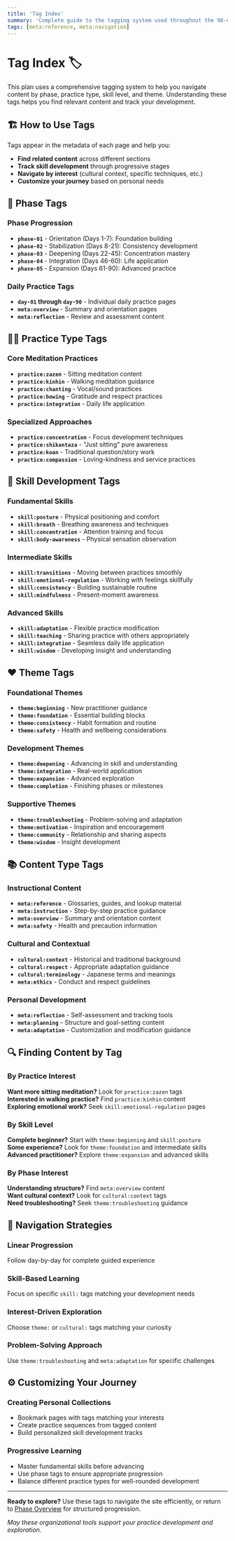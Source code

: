 ```yaml
---
title: 'Tag Index'
summary: 'Complete guide to the tagging system used throughout the 90-day Zen practice plan.'
tags: [meta:reference, meta:navigation]
---
```


# Tag Index :label:

This plan uses a comprehensive tagging system to help you navigate content by phase, practice type, skill level, and theme. Understanding these tags helps you find relevant content and track your development.

## :building_construction: How to Use Tags

Tags appear in the metadata of each page and help you:

-   **Find related content** across different sections
-   **Track skill development** through progressive stages
-   **Navigate by interest** (cultural context, specific techniques, etc.)
-   **Customize your journey** based on personal needs

## :1234: Phase Tags

### Phase Progression

-   **`phase-01`** - Orientation (Days 1-7): Foundation building
-   **`phase-02`** - Stabilization (Days 8-21): Consistency development
-   **`phase-03`** - Deepening (Days 22-45): Concentration mastery
-   **`phase-04`** - Integration (Days 46-60): Life application
-   **`phase-05`** - Expansion (Days 61-90): Advanced practice

### Daily Practice Tags

-   **`day-01` through `day-90`** - Individual daily practice pages
-   **`meta:overview`** - Summary and orientation pages
-   **`meta:reflection`** - Review and assessment content

## 🧘‍♂️ Practice Type Tags

### Core Meditation Practices

-   **`practice:zazen`** - Sitting meditation content
-   **`practice:kinhin`** - Walking meditation guidance
-   **`practice:chanting`** - Vocal/sound practices
-   **`practice:bowing`** - Gratitude and respect practices
-   **`practice:integration`** - Daily life application

### Specialized Approaches

-   **`practice:concentration`** - Focus development techniques
-   **`practice:shikantaza`** - "Just sitting" pure awareness
-   **`practice:koan`** - Traditional question/story work
-   **`practice:compassion`** - Loving-kindness and service practices

## :muscle: Skill Development Tags

### Fundamental Skills

-   **`skill:posture`** - Physical positioning and comfort
-   **`skill:breath`** - Breathing awareness and techniques
-   **`skill:concentration`** - Attention training and focus
-   **`skill:body-awareness`** - Physical sensation observation

### Intermediate Skills

-   **`skill:transitions`** - Moving between practices smoothly
-   **`skill:emotional-regulation`** - Working with feelings skillfully
-   **`skill:consistency`** - Building sustainable routine
-   **`skill:mindfulness`** - Present-moment awareness

### Advanced Skills

-   **`skill:adaptation`** - Flexible practice modification
-   **`skill:teaching`** - Sharing practice with others appropriately
-   **`skill:integration`** - Seamless daily life application
-   **`skill:wisdom`** - Developing insight and understanding

## :heart: Theme Tags

### Foundational Themes

-   **`theme:beginning`** - New practitioner guidance
-   **`theme:foundation`** - Essential building blocks
-   **`theme:consistency`** - Habit formation and routine
-   **`theme:safety`** - Health and wellbeing considerations

### Development Themes

-   **`theme:deepening`** - Advancing in skill and understanding
-   **`theme:integration`** - Real-world application
-   **`theme:expansion`** - Advanced exploration
-   **`theme:completion`** - Finishing phases or milestones

### Supportive Themes

-   **`theme:troubleshooting`** - Problem-solving and adaptation
-   **`theme:motivation`** - Inspiration and encouragement
-   **`theme:community`** - Relationship and sharing aspects
-   **`theme:wisdom`** - Insight development

## :books: Content Type Tags

### Instructional Content

-   **`meta:reference`** - Glossaries, guides, and lookup material
-   **`meta:instruction`** - Step-by-step practice guidance
-   **`meta:overview`** - Summary and orientation content
-   **`meta:safety`** - Health and precaution information

### Cultural and Contextual

-   **`cultural:context`** - Historical and traditional background
-   **`cultural:respect`** - Appropriate adaptation guidance
-   **`cultural:terminology`** - Japanese terms and meanings
-   **`meta:ethics`** - Conduct and respect guidelines

### Personal Development

-   **`meta:reflection`** - Self-assessment and tracking tools
-   **`meta:planning`** - Structure and goal-setting content
-   **`meta:adaptation`** - Customization and modification guidance

## :mag: Finding Content by Tag

### By Practice Interest

**Want more sitting meditation?** Look for `practice:zazen` tags  
**Interested in walking practice?** Find `practice:kinhin` content  
**Exploring emotional work?** Seek `skill:emotional-regulation` pages

### By Skill Level

**Complete beginner?** Start with `theme:beginning` and `skill:posture`  
**Some experience?** Look for `theme:foundation` and intermediate skills  
**Advanced practitioner?** Explore `theme:expansion` and advanced skills

### By Phase Interest

**Understanding structure?** Find `meta:overview` content  
**Want cultural context?** Look for `cultural:context` tags  
**Need troubleshooting?** Seek `theme:troubleshooting` guidance

## :compass: Navigation Strategies

### Linear Progression

Follow day-by-day for complete guided experience

### Skill-Based Learning

Focus on specific `skill:` tags matching your development needs

### Interest-Driven Exploration

Choose `theme:` or `cultural:` tags matching your curiosity

### Problem-Solving Approach

Use `theme:troubleshooting` and `meta:adaptation` for specific challenges

## :gear: Customizing Your Journey

### Creating Personal Collections

-   Bookmark pages with tags matching your interests
-   Create practice sequences from tagged content
-   Build personalized skill development tracks

### Progressive Learning

-   Master fundamental skills before advancing
-   Use phase tags to ensure appropriate progression
-   Balance different practice types for well-rounded development

---

**Ready to explore?** Use these tags to navigate the site efficiently, or return to [Phase Overview](../plan/phases-overview.md) for structured progression.

_May these organizational tools support your practice development and exploration._
